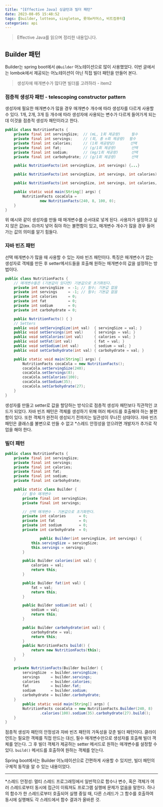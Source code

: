 ```yaml
---
title: "[Effective Java] 싱글턴과 빌더 패턴"
date: 2023-08-05 15:48:52
tags: [builder, lotteon, singleton, 롯데e커머스, 비트컴퓨터]
categories: api
---
```


> Effective Java를 읽으며 정리한 내용입니다.

## Builder 패턴

Builder는 spring boot에서 `@Builder` 어노테이션으로 많이 사용했었다. 이번 글에서는 lombok에서 제공되는 어노테이션이 아닌 직접 빌더 패턴을 만들어 본다.

> 생성자에 매개변수가 많다면 빌더를 고려하라 - item2

### 점층적 생성자 패턴 - telescoping constructor pattern

생성자에 필요한 매개변수가 많을 경우 매개변수 개수에 따라 생성자를 다르게 사용할 수 있다. 1개, 2개, 3개 등 개수에 따라 생성자에 사용되는 변수가 다르게 들어가게 되는데 이것을 점층적 생성자 패턴이라고 한다.

```java
public class NutritionFacts {
    private final int servingSize;  // (mL, 1회 제공량)     필수
    private final int servings;     // (회, 총 n회 제공량)  필수
    private final int calories;     // (1회 제공량당)       선택
    private final int fat;          // (g/1회 제공량)       선택
    private final int sodium;       // (mg/1회 제공량)      선택
    private final int carbohydrate; // (g/1회 제공량)       선택

    public NutritionFacts(int servingSize, int servings) {...}

    public NutritionFacts(int servingSize, int servings, int calories) {...}

    public NutritionFacts(int servingSize, int servings, int calories, int fat) {...}

    public static void main(String[] args) {
        NutritionFacts cocaCola =
                new NutritionFacts(240, 8, 100, 0);
    }
}
```

위 예시와 같이 생성자를 만들 때 매개변수를 순서대로 넣게 된다. 사용자가 설정하고 싶지 않은 값(ex. 0)까지 넣어 줘야 하는 불편함이 있고, 매개변수 개수가 많을 경우 들어가는 값의 의미를 알기 힘들다.

### 자바 빈즈 패턴

선택 매개변수가 많을 때 사용할 수 있는 자바 빈즈 패턴이다. 특징은 매개변수가 없는 생성자로 객체를 만든 후 setter메서드들을 호출해 원하는 매개변수의 값을 설정하는 방법이다.

```java
public class NutritionFacts {
    // 매개변수들은 (기본값이 있다면) 기본값으로 초기화된다.
    private int servingSize  = -1; // 필수; 기본값 없음
    private int servings     = -1; // 필수; 기본값 없음
    private int calories     = 0;
    private int fat          = 0;
    private int sodium       = 0;
    private int carbohydrate = 0;

    public NutritionFacts() { }
    // Setters
    public void setServingSize(int val)  { servingSize = val; }
    public void setServings(int val)     { servings = val; }
    public void setCalories(int val)     { calories = val; }
    public void setFat(int val)          { fat = val; }
    public void setSodium(int val)       { sodium = val; }
    public void setCarbohydrate(int val) { carbohydrate = val; }

    public static void main(String[] args) {
        NutritionFacts cocaCola = new NutritionFacts();
        cocaCola.setServingSize(240);
        cocaCola.setServings(8);
        cocaCola.setCalories(100);
        cocaCola.setSodium(35);
        cocaCola.setCarbohydrate(27);
    }
}
```

생성자를 만들고 setter로 값을 할당하는 방식으로 점층적 생성자 패턴보다 직관적인 코드가 되었다. 자바 빈즈 패턴은 객체를 생성하기 위해 여러 메서드를 호출해야 하는 불편함이 있다. 또한 객체가 완전히 생성되기 전까지는 일관성이 무너진 상태이다. 자바 빈즈 패턴은 클래스를 불변으로 만들 수 없고 \*스레드 안정성을 얻으려면 개발자가 추가로 작업을 해야 한다.

### 빌더 패턴

```java
public class NutritionFacts {
    private final int servingSize;
    private final int servings;
    private final int calories;
    private final int fat;
    private final int sodium;
    private final int carbohydrate;

    public static class Builder {
        // 필수 매개변수
        private final int servingSize;
        private final int servings;

        // 선택 매개변수 - 기본값으로 초기화한다.
        private int calories      = 0;
        private int fat           = 0;
        private int sodium        = 0;
        private int carbohydrate  = 0;

				public Builder(int servingSize, int servings) {
            this.servingSize = servingSize;
            this.servings = servings;
        }

        public Builder calories(int val) {
            calories = val;
            return this;
        }

        public Builder fat(int val) {
            fat = val;
            return this;
        }

        public Builder sodium(int val) {
            sodium = val;
            return this;
        }

        public Builder carbohydrate(int val) {
            carbohydrate = val;
            return this;
        }
        public NutritionFacts build() {
            return new NutritionFacts(this);
        }
    }

    private NutritionFacts(Builder builder) {
        servingSize  = builder.servingSize;
        servings     = builder.servings;
        calories     = builder.calories;
        fat          = builder.fat;
        sodium       = builder.sodium;
        carbohydrate = builder.carbohydrate;
    }
		public static void main(String[] args) {
        NutritionFacts cocaCola = new NutritionFacts.Builder(240, 8)
                .calories(100).sodium(35).carbohydrate(27).build();
    }
}
```

점층적 생성자 패턴의 안정성과 자바 빈즈 패턴의 가독성을 갖춘 빌더 패턴이다. 클라이언트는 필요한 객체를 직접 만드는 대신, 필수 매개변수만으로 생성자를 호출해 빌더 객체를 얻는다. 그 후 빌더 객체가 제공하는 setter 메서드로 원하는 매개변수를 설정할 수 있다. `build()` 메서드를 호출하여 원하는 객체를 얻는다.

Spring boot에서는 Builder 어노테이션으로 간편하게 사용할 수 있지만, 빌더 패턴의 구체적 동작을 알 수 있는 내용이었다.

---

\*스레드 안정성: 멀티 스레드 프로그래밍에서 일반적으로 함수나 변수, 혹은 객체가 여러 스레드로부터 동시에 접근이 이뤄져도 프로그램 실행에 문제가 없음을 말한다. 하나의 함수가 한 스레드로부터 호출되어 실행 중일 때, 다른 스레드가 그 함수를 호출하여 동시에 실행해도 각 스레드에서 함수 결과가 올바른 것.
